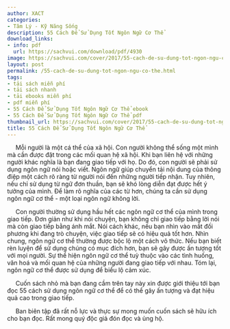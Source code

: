 ```yaml
---
author: XACT
categories:
- Tâm Lý - Kỹ Năng Sống
description: 55 Cách Để Sử Dụng Tốt Ngôn Ngữ Cơ Thể
download_links:
- info: pdf
  url: https://sachvui.com/download/pdf/4930
image: https://sachvui.com/cover/2017/55-cach-de-su-dung-tot-ngon-ngu-co-the.jpg
layout: post
permalink: /55-cach-de-su-dung-tot-ngon-ngu-co-the.html
tags:
- tải sách miễn phí
- tải sách nhanh
- tải ebooks miễn phí
- pdf miễn phí
- 55 Cách Để Sử Dụng Tốt Ngôn Ngữ Cơ Thể ebook
- 55 Cách Để Sử Dụng Tốt Ngôn Ngữ Cơ Thể pdf
thumbnail_url: https://sachvui.com/cover/2017/55-cach-de-su-dung-tot-ngon-ngu-co-the.jpg
title: 55 Cách Để Sử Dụng Tốt Ngôn Ngữ Cơ Thể
---
```


 <div class="item-desc text-justify"> <p>     Mỗi người là một cá thể của xã hội. Con người không thể sống một mình mà cần được đặt trong các mối quan hệ xã hội. Khi bạn liên hệ với những người khác nghĩa là bạn đang giao tiếp với họ. Do đó, con người sẽ phải sử dụng ngôn ngữ nói hoặc viết. Ngôn ngữ giúp chuyển tải nội dung của thông điệp một cách rõ ràng từ người nói đến những người tiếp nhận. Tuy nhiên, nếu chỉ sử dụng từ ngữ đơn thuần, bạn sẽ khó lòng diễn đạt được hết ý tưởng của mình. Để làm rõ nghĩa của các từ hơn, chúng ta cần sử dụng ngôn ngữ cơ thể - một loại ngôn ngữ không lời.</p><p>     Con người thường sử dụng hầu hết các ngôn ngữ cơ thể của mình trong giao tiếp. Đơn giản như khi nói chuyện, bạn không chỉ giao tiếp bằng lời nói mà còn giao tiếp bằng ánh mắt. Nói cách khác, nếu bạn nhìn vào mắt đối phương khi đang trò chuyện, việc giao tiếp sẽ có hiệu quả tốt hơn. Nhìn chung, ngôn ngữ cơ thể thường được bộc lộ một cách vô thức. Nếu bạn biết rèn luyện để sử dụng chúng có mục đích hơn, bạn sẽ gây được ấn tượng tốt với mọi người. Sự thể hiện ngôn ngữ cơ thể tuỳ thuộc vào các tình huống, văn hoá và mối quan hệ của những người đang giao tiếp với nhau. Tóm lại, ngôn ngữ cơ thể được sử dụng để biểu lộ cảm xúc.</p><p>     Cuốn sách nhỏ mà bạn đang cầm trên tay này xin được giới thiệu tới bạn đọc 55 cách sử dụng ngôn ngữ cơ thể để có thể gây ấn tượng và đạt hiệu quả cao trong giao tiếp.</p><p>     Ban biên tập đã rất nỗ lực và thực sự mong muốn cuốn sách sẽ hữu ích cho bạn đọc. Rất mong quý độc giả đón đọc và ủng hộ.</p> </div>